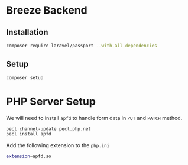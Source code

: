 # Breeze Backend

## Installation

```bash
composer require laravel/passport --with-all-dependencies
```

## Setup

```bash
composer setup
```

# PHP Server Setup

We will need to install `apfd` to handle form data in `PUT` and `PATCH` method.

```bash
pecl channel-update pecl.php.net
pecl install apfd
```

Add the following extension to the `php.ini`

```bash
extension=apfd.so
```
